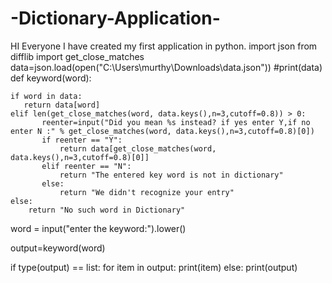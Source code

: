 # -Dictionary-Application-
HI Everyone I have created my first application in python.
import json
from difflib import get_close_matches
data=json.load(open("C:\\Users\\murthy\\Downloads\\data.json"))
#print(data)
def keyword(word):

    if word in data:
       return data[word]
    elif len(get_close_matches(word, data.keys(),n=3,cutoff=0.8)) > 0:
           reenter=input("Did you mean %s instead? if yes enter Y,if no enter N :" % get_close_matches(word, data.keys(),n=3,cutoff=0.8)[0])
           if reenter == "Y":
               return data[get_close_matches(word, data.keys(),n=3,cutoff=0.8)[0]]
           elif reenter == "N":
               return "The entered key word is not in dictionary"
           else:
               return "We didn't recognize your entry"
    else:
        return "No such word in Dictionary"
word = input("enter the keyword:").lower()

output=keyword(word)

if type(output) == list:
    for item in output:
        print(item)
else:
    print(output)



